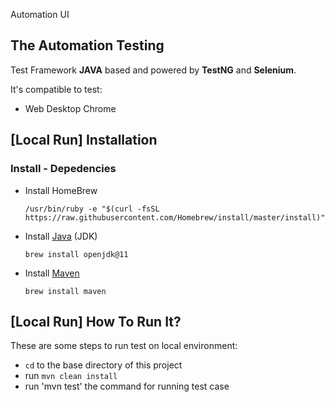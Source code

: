  Automation UI

## The Automation Testing 

Test Framework **JAVA** based and powered by **TestNG** and **Selenium**.

It's compatible to test:
- Web Desktop Chrome

## [Local Run] Installation

### Install - Depedencies

- Install HomeBrew
  ```
  /usr/bin/ruby -e "$(curl -fsSL https://raw.githubusercontent.com/Homebrew/install/master/install)"
  ```
- Install [Java](https://www.oracle.com/id/java/technologies/javase/javase8-archive-downloads.html) (JDK)
  ```
  brew install openjdk@11
  ```
- Install [Maven](https://maven.apache.org/)
  ```
  brew install maven
  ```

## [Local Run] How To Run It?

These are some steps to run test on local environment:
- `cd` to the base directory of this project
- run `mvn clean install`
- run 'mvn test' the command for running test case
